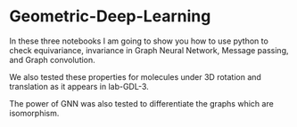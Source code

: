 # Geometric-Deep-Learning
In these three notebooks I am going to show you how to use python to check equivariance, invariance in Graph Neural Network, Message passing, and Graph convolution.

We also tested these properties for molecules under 3D rotation and translation as it appears in lab-GDL-3.

The power of GNN was also tested to differentiate the graphs which are isomorphism.
